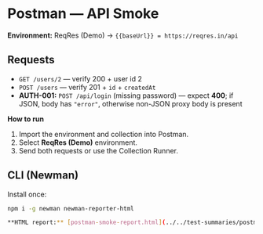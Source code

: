 # Postman — API Smoke

**Environment:** ReqRes (Demo) → `{{baseUrl}} = https://reqres.in/api`  

## Requests
- `GET /users/2` — verify 200 + user id 2
- `POST /users` — verify 201 + `id` + `createdAt`
- **AUTH-001:** `POST /api/login` (missing password) — expect **400**; if JSON, body has `"error"`, otherwise non-JSON proxy body is present

**How to run**
1. Import the environment and collection into Postman.
2. Select **ReqRes (Demo)** environment.
3. Send both requests or use the Collection Runner.

## CLI (Newman)

Install once:
```bash
npm i -g newman newman-reporter-html

**HTML report:** [postman-smoke-report.html](../../test-summaries/postman-smoke-report.html)
